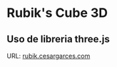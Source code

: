 # Rubik's Cube 3D

## Uso de libreria three.js

URL: [rubik.cesargarces.com](https://rubik.cesargarces.com)